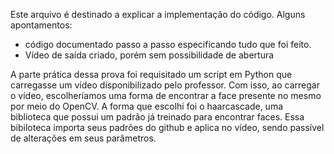Este arquivo é destinado a explicar a implementação do código.
Alguns apontamentos: 
- código documentado passo a passo especificando tudo que foi feito.
- Vídeo de saída criado, porém sem possibilidade de abertura

A parte prática dessa prova foi requisitado um script em Python que carregasse um vídeo disponibilizado pelo professor. Com isso, ao carregar o vídeo, escolheríamos uma forma de encontrar a face presente no mesmo por meio do OpenCV. A forma que escolhi foi o haarcascade, uma biblioteca que possui um padrão já treinado para encontrar faces. Essa bibiloteca importa seus padrões do github e aplica no vídeo, sendo passível de alterações em seus parâmetros.
